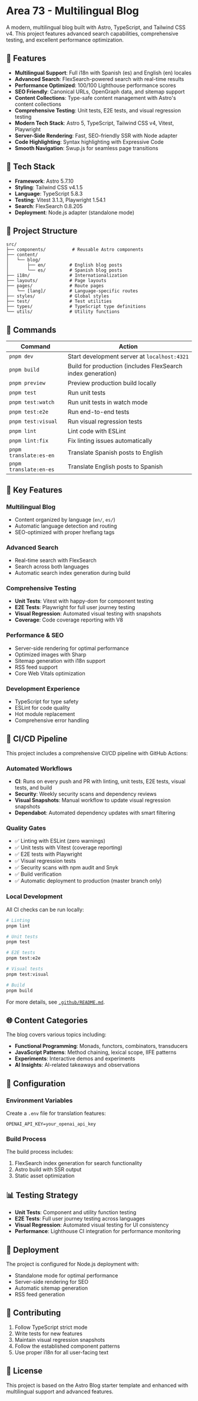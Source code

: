 # Area 73 - Multilingual Blog

A modern, multilingual blog built with Astro, TypeScript, and Tailwind CSS v4. This project features advanced search capabilities, comprehensive testing, and excellent performance optimization.

## 🌟 Features

- **Multilingual Support**: Full i18n with Spanish (es) and English (en) locales
- **Advanced Search**: FlexSearch-powered search with real-time results
- **Performance Optimized**: 100/100 Lighthouse performance scores
- **SEO Friendly**: Canonical URLs, OpenGraph data, and sitemap support
- **Content Collections**: Type-safe content management with Astro's content collections
- **Comprehensive Testing**: Unit tests, E2E tests, and visual regression testing
- **Modern Tech Stack**: Astro 5, TypeScript, Tailwind CSS v4, Vitest, Playwright
- **Server-Side Rendering**: Fast, SEO-friendly SSR with Node adapter
- **Code Highlighting**: Syntax highlighting with Expressive Code
- **Smooth Navigation**: Swup.js for seamless page transitions

## 🚀 Tech Stack

- **Framework**: Astro 5.7.10
- **Styling**: Tailwind CSS v4.1.5
- **Language**: TypeScript 5.8.3
- **Testing**: Vitest 3.1.3, Playwright 1.54.1
- **Search**: FlexSearch 0.8.205
- **Deployment**: Node.js adapter (standalone mode)

## 📁 Project Structure

```
src/
├── components/          # Reusable Astro components
├── content/
│   └── blog/
│       ├── en/         # English blog posts
│       └── es/         # Spanish blog posts
├── i18n/               # Internationalization
├── layouts/            # Page layouts
├── pages/              # Route pages
│   └── [lang]/         # Language-specific routes
├── styles/             # Global styles
├── test/               # Test utilities
├── types/              # TypeScript type definitions
└── utils/              # Utility functions
```

## 🧞 Commands

| Command                | Action                                                      |
| ---------------------- | ----------------------------------------------------------- |
| `pnpm dev`             | Start development server at `localhost:4321`                |
| `pnpm build`           | Build for production (includes FlexSearch index generation) |
| `pnpm preview`         | Preview production build locally                            |
| `pnpm test`            | Run unit tests                                              |
| `pnpm test:watch`      | Run unit tests in watch mode                                |
| `pnpm test:e2e`        | Run end-to-end tests                                        |
| `pnpm test:visual`     | Run visual regression tests                                 |
| `pnpm lint`            | Lint code with ESLint                                       |
| `pnpm lint:fix`        | Fix linting issues automatically                            |
| `pnpm translate:es-en` | Translate Spanish posts to English                          |
| `pnpm translate:en-es` | Translate English posts to Spanish                          |

## 🎯 Key Features

### Multilingual Blog

- Content organized by language (`en/`, `es/`)
- Automatic language detection and routing
- SEO-optimized with proper hreflang tags

### Advanced Search

- Real-time search with FlexSearch
- Search across both languages
- Automatic search index generation during build

### Comprehensive Testing

- **Unit Tests**: Vitest with happy-dom for component testing
- **E2E Tests**: Playwright for full user journey testing
- **Visual Regression**: Automated visual testing with snapshots
- **Coverage**: Code coverage reporting with V8

### Performance & SEO

- Server-side rendering for optimal performance
- Optimized images with Sharp
- Sitemap generation with i18n support
- RSS feed support
- Core Web Vitals optimization

### Development Experience

- TypeScript for type safety
- ESLint for code quality
- Hot module replacement
- Comprehensive error handling

## 🚀 CI/CD Pipeline

This project includes a comprehensive CI/CD pipeline with GitHub Actions:

### Automated Workflows

- **CI**: Runs on every push and PR with linting, unit tests, E2E tests, visual tests, and build
- **Security**: Weekly security scans and dependency reviews
- **Visual Snapshots**: Manual workflow to update visual regression snapshots
- **Dependabot**: Automated dependency updates with smart filtering

### Quality Gates

- ✅ Linting with ESLint (zero warnings)
- ✅ Unit tests with Vitest (coverage reporting)
- ✅ E2E tests with Playwright
- ✅ Visual regression tests
- ✅ Security scans with npm audit and Snyk
- ✅ Build verification
- ✅ Automatic deployment to production (master branch only)

### Local Development

All CI checks can be run locally:

```bash
# Linting
pnpm lint

# Unit tests
pnpm test

# E2E tests
pnpm test:e2e

# Visual tests
pnpm test:visual

# Build
pnpm build
```

For more details, see [`.github/README.md`](.github/README.md).

## 🌐 Content Categories

The blog covers various topics including:

- **Functional Programming**: Monads, functors, combinators, transducers
- **JavaScript Patterns**: Method chaining, lexical scope, IIFE patterns
- **Experiments**: Interactive demos and experiments
- **AI Insights**: AI-related takeaways and observations

## 🔧 Configuration

### Environment Variables

Create a `.env` file for translation features:

```
OPENAI_API_KEY=your_openai_api_key
```

### Build Process

The build process includes:

1. FlexSearch index generation for search functionality
2. Astro build with SSR output
3. Static asset optimization

## 📊 Testing Strategy

- **Unit Tests**: Component and utility function testing
- **E2E Tests**: Full user journey testing across languages
- **Visual Regression**: Automated visual testing for UI consistency
- **Performance**: Lighthouse CI integration for performance monitoring

## 🚀 Deployment

The project is configured for Node.js deployment with:

- Standalone mode for optimal performance
- Server-side rendering for SEO
- Automatic sitemap generation
- RSS feed generation

## 📝 Contributing

1. Follow TypeScript strict mode
2. Write tests for new features
3. Maintain visual regression snapshots
4. Follow the established component patterns
5. Use proper i18n for all user-facing text

## 📄 License

This project is based on the Astro Blog starter template and enhanced with multilingual support and advanced features.
